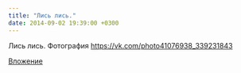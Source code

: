 ```yaml
---
title: "Лись лись."
date: 2014-09-02 19:39:00 +0300
---
```


Лись лись.
Фотография
https://vk.com/photo41076938_339231843

[Вложение](https://vk.com/photo41076938_339231843)
